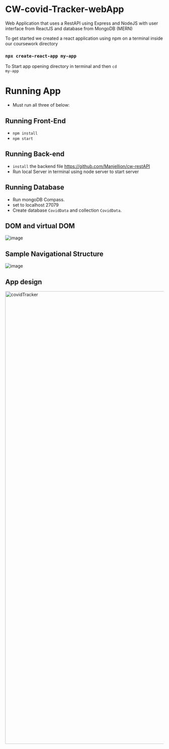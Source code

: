 # CW-covid-Tracker-webApp
 Web Application that uses a RestAPI using Express and NodeJS with user interface from ReactJS and database from MongoDB (MERN)

To get started we created a react application using npm on a terminal inside our coursework directory

### `npx create-react-app my-app`

To Start app opening directory in terminal and then <code>cd my-app</code>

# Running App
- Must run all three of below:

## Running Front-End
- `npm install`
- `npm start`

## Running Back-end
- `install` the backend file https://github.com/Manjellion/cw-restAPI
- Run local Server in terminal using node server to start server

## Running Database
- Run mongoDB Compass.
- set to localhost 27079
- Create database `CovidData` and collection `CovidData`.

## DOM and virtual DOM

![image](https://user-images.githubusercontent.com/77361838/147888363-2b08c899-7b09-419d-8a37-c6b0e4bb08c6.png)


## Sample Navigational Structure

![image](https://user-images.githubusercontent.com/77361838/147888350-ddd766ab-9e95-4a6f-af48-790205ace1a0.png)

## App design

<img width="1440" alt="covidTracker" src="https://user-images.githubusercontent.com/77361838/147888338-7007d0f5-f0c9-4605-b924-3a8cbc08ff01.png">
